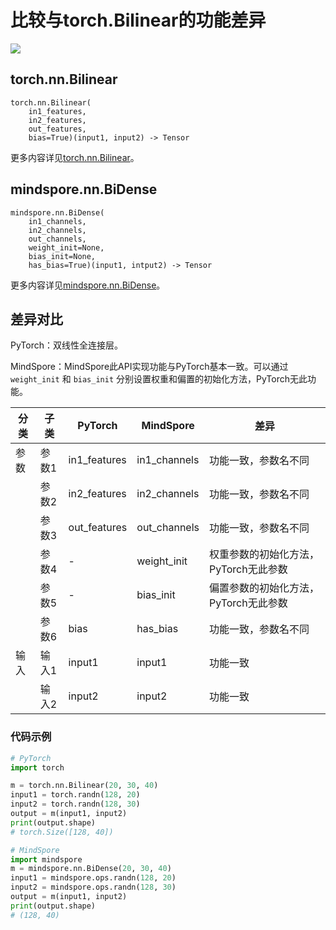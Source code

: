 # 比较与torch.Bilinear的功能差异

<a href="https://gitee.com/mindspore/docs/blob/master/docs/mindspore/source_zh_cn/note/api_mapping/pytorch_diff/BiDense.md" target="_blank"><img src="https://mindspore-website.obs.cn-north-4.myhuaweicloud.com/website-images/master/resource/_static/logo_source.png"></a>

## torch.nn.Bilinear

```text
torch.nn.Bilinear(
    in1_features,
    in2_features,
    out_features,
    bias=True)(input1, input2) -> Tensor
```

更多内容详见[torch.nn.Bilinear](https://pytorch.org/docs/1.8.1/generated/torch.nn.Bilinear.html#torch.nn.Bilinear)。

## mindspore.nn.BiDense

```text
mindspore.nn.BiDense(
    in1_channels,
    in2_channels,
    out_channels,
    weight_init=None,
    bias_init=None,
    has_bias=True)(input1, intput2) -> Tensor
```

更多内容详见[mindspore.nn.BiDense](https://www.mindspore.cn/docs/zh-CN/master/api_python/nn/mindspore.nn.BiDense.html#mindspore.nn.BiDense)。

## 差异对比

PyTorch：双线性全连接层。

MindSpore：MindSpore此API实现功能与PyTorch基本一致。可以通过 `weight_init` 和 `bias_init` 分别设置权重和偏置的初始化方法，PyTorch无此功能。

| 分类 | 子类  | PyTorch      | MindSpore    | 差异                          |
| ---- | ----- | ------------ | ------------ | ---------------------------- |
| 参数 | 参数1 | in1_features | in1_channels  | 功能一致，参数名不同          |
|      | 参数2 | in2_features | in2_channels | 功能一致，参数名不同           |
|      | 参数3 | out_features | out_channels     | 功能一致，参数名不同       |
|      | 参数4 | - | weight_init  | 权重参数的初始化方法，PyTorch无此参数      |
|      | 参数5 | - | bias_init    | 偏置参数的初始化方法，PyTorch无此参数      |
|      | 参数6 | bias | has_bias   |   功能一致，参数名不同                   |
|  输入 | 输入1 | input1 | input1 | 功能一致  |
|   | 输入2 | input2 | input2 | 功能一致  |

### 代码示例

```python
# PyTorch
import torch

m = torch.nn.Bilinear(20, 30, 40)
input1 = torch.randn(128, 20)
input2 = torch.randn(128, 30)
output = m(input1, input2)
print(output.shape)
# torch.Size([128, 40])

# MindSpore
import mindspore
m = mindspore.nn.BiDense(20, 30, 40)
input1 = mindspore.ops.randn(128, 20)
input2 = mindspore.ops.randn(128, 30)
output = m(input1, input2)
print(output.shape)
# (128, 40)
```
